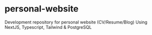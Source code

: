 # personal-website
Development repository for personal website (CV/Resume/Blog)
Using NextJS, Typescript, Tailwind & PostgreSQL
